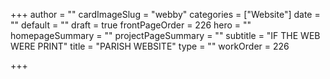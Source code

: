 +++
author = ""
cardImageSlug = "webby"
categories = ["Website"]
date = ""
default = ""
draft = true
frontPageOrder = 226
hero = ""
homepageSummary = ""
projectPageSummary = ""
subtitle = "IF THE WEB WERE PRINT"
title = "PARISH WEBSITE"
type = ""
workOrder = 226

+++
